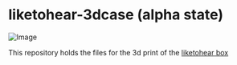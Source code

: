 # liketohear-3dcase (alpha state)

![Image](https://user-images.githubusercontent.com/40722995/66923306-d4bc9e80-f028-11e9-8f9a-f6e8236fe91b.jpg)

This repository holds the files for the 3d print of the [liketohear box](https://github.com/liketohear/liketohear)
